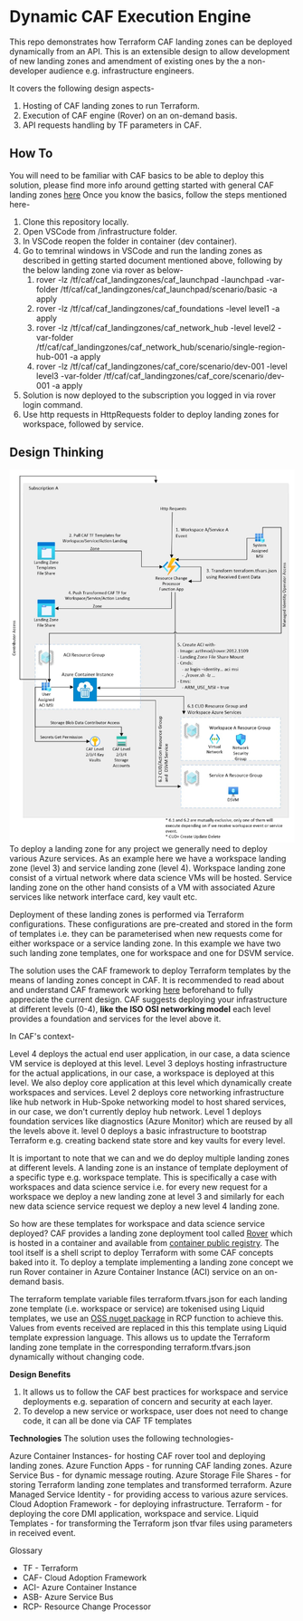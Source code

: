 # Dynamic CAF Execution Engine
<Add Azure Deployment Button>
This repo demonstrates how Terraform CAF landing zones can be deployed dynamically from an API. This is an extensible design to allow development of new landing zones and amendment of existing ones by the a non-developer audience e.g. infrastructure engineers.

It covers the following design aspects-
1. Hosting of CAF landing zones to run Terraform.
2. Execution of CAF engine (Rover) on an on-demand basis.
3. API requests handling by TF parameters in CAF.

## How To
You will need to be familiar with CAF basics to be able to deploy this solution, please find more info around getting started with general CAF landing zones [here](https://github.com/Azure/caf-terraform-landingzones/blob/master/documentation/getting_started/getting_started.md)
Once you know the basics, follow the steps mentioned here-
1. Clone this repository locally.
2. Open VSCode from /infrastructure folder.
3. In VSCode reopen the folder in container (dev container).
4. Go to temrinal windows in VSCode and run the landing zones as described in getting started document mentioned above, following by the below landing zone via rover as below-
   1. rover -lz /tf/caf/caf_landingzones/caf_launchpad -launchpad -var-folder /tf/caf/caf_landingzones/caf_launchpad/scenario/basic -a apply
   2. rover -lz /tf/caf/caf_landingzones/caf_foundations -level level1 -a apply
   3. rover -lz /tf/caf/caf_landingzones/caf_network_hub -level level2 -var-folder /tf/caf/caf_landingzones/caf_network_hub/scenario/single-region-hub-001 -a apply
   4. rover -lz /tf/caf/caf_landingzones/caf_core/scenario/dev-001 -level level3 -var-folder /tf/caf/caf_landingzones/caf_core/scenario/dev-001 -a apply
5. Solution is now deployed to the subscription you logged in via rover login command.
6. Use http requests in HttpRequests folder to deploy landing zones for workspace, followed by service.

## Design Thinking
![alt text](./design/ExecutionDesign.jpg "Design")
To deploy a landing zone for any project we generally need to deploy various Azure services. As an example here we have a workspace landing zone (level 3) and service landing zone (level 4). Workspace landing zone consist of a virtual network where data science VMs will be hosted. Service landing zone on the other hand consists of a VM with associated Azure services like network interface card, key vault etc.

Deployment of these landing zones is performed via Terraform configurations. These configurations are pre-created and stored in the form of templates i.e. they can be parameterised when new requests come for either workspace or a service landing zone. In this example we have two such landing zone templates, one for workspace and one for DSVM service.

The solution uses the CAF framework to deploy Terraform templates by the means of landing zones concept in CAF. It is recommended to read about and understand CAF framework working [here](https://github.com/Azure/caf-terraform-landingzones/blob/master/documentation/code_architecture/hierarchy.md) beforehand to fully appreciate the current design.
CAF suggests deploying your infrastructure at different levels (0-4), **like the ISO OSI networking model** each level provides a foundation and services for the level above it.

In CAF's context-

Level 4 deploys the actual end user application, in our case, a data science VM service is deployed at this level.
Level 3 deploys hosting infrastructure for the actual applications, in our case, a workspace is deployed at this level. We also deploy core application at this level which dynamically create workspaces and services.
Level 2 deploys core networking infrastructure like hub network in Hub-Spoke networking model to host shared services, in our case, we don't currently deploy hub network.
Level 1 deploys foundation services like diagnostics (Azure Monitor) which are reused by all the levels above it.
level 0 deploys a basic infrastructure to bootstrap Terraform e.g. creating backend state store and key vaults for every level.

It is important to note that we can and we do deploy multiple landing zones at different levels. A landing zone is an instance of template deployment of a specific type e.g. workspace template. This is specifically a case with workspaces and data science service i.e. for every new request for a workspace we deploy a new landing zone at level 3 and similarly for each new data science service request we deploy a new level 4 landing zone.

So how are these templates for workspace and data science service deployed?
CAF provides a landing zone deployment tool called [Rover](https://github.com/aztfmod/rover) which is hosted in a container and available from [container public registry](https://github.com/aztfmod/rover). The tool itself is a shell script to deploy Terraform with some CAF concepts baked into it. To deploy a template implementing a landing zone concept we run Rover container in Azure Container Instance (ACI) service on an on-demand basis.

The terraform template variable files terraform.tfvars.json for each landing zone template (i.e. workspace or service) are tokenised using Liquid templates, we use an [OSS nuget package](https://github.com/dotliquid/dotliquid) in RCP function to achieve this. Values from events received are replaced in this this template using Liquid template expression language. This allows us to update the Terraform landing zone template in the corresponding terraform.tfvars.json dynamically without changing code.

**Design Benefits**
1. It allows us to follow the CAF best practices for workspace and service deployments e.g. separation of concern and security at each layer.
2. To develop a new service or workspace, user does not need to change code, it can all be done via CAF TF templates

**Technologies**
The solution uses the following technologies-

Azure Container Instances- for hosting CAF rover tool and deploying landing zones.
Azure Function Apps - for running CAF landing zones.
Azure Service Bus - for dynamic message routing.
Azure Storage File Shares - for storing Terraform landing zone templates and transformed terraform.
Azure Managed Service Identity - for providing access to various azure services.
Cloud Adoption Framework - for deploying infrastructure.
Terraform - for deploying the core DMI application, workspace and service.
Liquid Templates - for transforming the Terraform json tfvar files using parameters in received event.

Glossary
- TF - Terraform
- CAF- Cloud Adoption Framework
- ACI- Azure Container Instance
- ASB- Azure Service Bus
- RCP- Resource Change Processor
